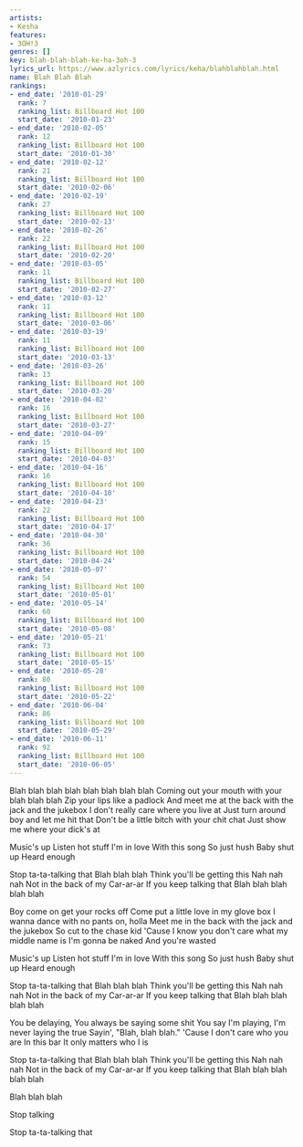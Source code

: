```yaml
---
artists:
- Kesha
features:
- 3OH!3
genres: []
key: blah-blah-blah-ke-ha-3oh-3
lyrics_url: https://www.azlyrics.com/lyrics/keha/blahblahblah.html
name: Blah Blah Blah
rankings:
- end_date: '2010-01-29'
  rank: 7
  ranking_list: Billboard Hot 100
  start_date: '2010-01-23'
- end_date: '2010-02-05'
  rank: 12
  ranking_list: Billboard Hot 100
  start_date: '2010-01-30'
- end_date: '2010-02-12'
  rank: 21
  ranking_list: Billboard Hot 100
  start_date: '2010-02-06'
- end_date: '2010-02-19'
  rank: 27
  ranking_list: Billboard Hot 100
  start_date: '2010-02-13'
- end_date: '2010-02-26'
  rank: 22
  ranking_list: Billboard Hot 100
  start_date: '2010-02-20'
- end_date: '2010-03-05'
  rank: 11
  ranking_list: Billboard Hot 100
  start_date: '2010-02-27'
- end_date: '2010-03-12'
  rank: 11
  ranking_list: Billboard Hot 100
  start_date: '2010-03-06'
- end_date: '2010-03-19'
  rank: 11
  ranking_list: Billboard Hot 100
  start_date: '2010-03-13'
- end_date: '2010-03-26'
  rank: 13
  ranking_list: Billboard Hot 100
  start_date: '2010-03-20'
- end_date: '2010-04-02'
  rank: 16
  ranking_list: Billboard Hot 100
  start_date: '2010-03-27'
- end_date: '2010-04-09'
  rank: 15
  ranking_list: Billboard Hot 100
  start_date: '2010-04-03'
- end_date: '2010-04-16'
  rank: 16
  ranking_list: Billboard Hot 100
  start_date: '2010-04-10'
- end_date: '2010-04-23'
  rank: 22
  ranking_list: Billboard Hot 100
  start_date: '2010-04-17'
- end_date: '2010-04-30'
  rank: 36
  ranking_list: Billboard Hot 100
  start_date: '2010-04-24'
- end_date: '2010-05-07'
  rank: 54
  ranking_list: Billboard Hot 100
  start_date: '2010-05-01'
- end_date: '2010-05-14'
  rank: 60
  ranking_list: Billboard Hot 100
  start_date: '2010-05-08'
- end_date: '2010-05-21'
  rank: 73
  ranking_list: Billboard Hot 100
  start_date: '2010-05-15'
- end_date: '2010-05-28'
  rank: 80
  ranking_list: Billboard Hot 100
  start_date: '2010-05-22'
- end_date: '2010-06-04'
  rank: 86
  ranking_list: Billboard Hot 100
  start_date: '2010-05-29'
- end_date: '2010-06-11'
  rank: 92
  ranking_list: Billboard Hot 100
  start_date: '2010-06-05'
---
```


Blah blah blah blah blah blah blah blah
Coming out your mouth with your blah blah blah
Zip your lips like a padlock
And meet me at the back with the jack and the jukebox
I don't really care where you live at
Just turn around boy and let me hit that
Don't be a little bitch with your chit chat
Just show me where your dick's at

Music's up
Listen hot stuff
I'm in love
With this song
So just hush
Baby shut up
Heard enough

Stop ta-ta-talking that
Blah blah blah
Think you'll be getting this
Nah nah nah
Not in the back of my
Car-ar-ar
If you keep talking that
Blah blah blah blah blah

Boy come on get your rocks off
Come put a little love in my glove box
I wanna dance with no pants on, holla
Meet me in the back with the jack and the jukebox
So cut to the chase kid
'Cause I know you don't care what my middle name is
I'm gonna be naked
And you're wasted

Music's up
Listen hot stuff
I'm in love
With this song
So just hush
Baby shut up
Heard enough

Stop ta-ta-talking that
Blah blah blah
Think you'll be getting this
Nah nah nah
Not in the back of my
Car-ar-ar
If you keep talking that
Blah blah blah blah blah

You be delaying,
You always be saying some shit
You say I'm playing,
I'm never laying the true
Sayin', "Blah, blah blah."
'Cause I don't care who you are
In this bar
It only matters who I is

Stop ta-ta-talking that
Blah blah blah
Think you'll be getting this
Nah nah nah
Not in the back of my
Car-ar-ar
If you keep talking that
Blah blah blah blah blah

Blah blah blah

Stop talking

Stop ta-ta-talking that



